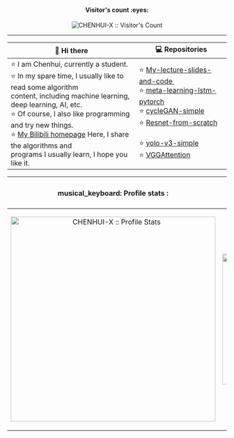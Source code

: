 
<h4 align="center">Visitor's count :eyes:</h4>

<p align="center"><img src="https://profile-counter.glitch.me/{CHENHUI-X}/count.svg" alt="CHENHUI-X :: Visitor's Count" /></p>  

---


|  👋 Hi there     |                       💻 Repositories                   |
|  --------------  |                            ----                          |
| ⭐️ I am Chenhui, currently a student.<br> ⭐ In my spare time, I  usually like to read some algorithm <br> content, including machine learning, deep learning, AI, etc. <br>⭐️ Of course, I also like programming and try new things. <br>⭐️ [My Bilibili homepage](https://space.bilibili.com/294132471) Here, I share the algorithms and <br>programs I usually learn, I hope you like it.  |  ⭐️ [ My-lecture-slides-and-code ]( https://github.com/CHENHUI-X/My-lecture-slides-and-code )&nbsp;&nbsp;&nbsp;&nbsp; &nbsp;<br>⭐️ [meta-learning-lstm-pytorch]( https://github.com/CHENHUI-X/meta-learning-lstm-pytorch )&nbsp; &nbsp; &nbsp; &nbsp;<br>⭐️ [cycleGAN-simple]( https://github.com/CHENHUI-X/cycleGAN-simple )&nbsp;&nbsp; &nbsp; &nbsp;<br>⭐️ [Resnet-from-scratch]( https://github.com/CHENHUI-X/Resnet-from-scratch )&nbsp; &nbsp;&nbsp; &nbsp;<br>⭐️ [yolo-v3-simple]( https://github.com/CHENHUI-X/yolo-v3-simple)&nbsp; &nbsp; <br> ⭐️ [VGGAttention](https://github.com/CHENHUI-X/ImageClassification_with_VGGAttention)&nbsp; &nbsp;&nbsp; &nbsp;&nbsp;   |

|  <h4 align="center">musical_keyboard: Profile stats :</h4>   |  <h4 align="center">tongue:Top langs :</h4>  |
|  --------------  |                            ----                          |
| <p align="center"><img  width="470em"  src="https://github-readme-stats.vercel.app/api?username=CHENHUI-X&show_icons=true&theme=synthwave" alt="CHENHUI-X :: Profile Stats" /></p> | <p align="center"><img width="300em"   src="https://github-readme-stats.vercel.app/api/top-langs/?username=CHENHUI-X&langs_count=10&theme=tokyonight&layout=compact" alt="CHENHUI-X" /></p> |
 


 



